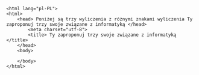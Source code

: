 <!DOCTYPE html>
    <html lang="pl-PL">
    <html>
        <head> Poniżej są trzy wyliczenia z różnymi znakami wyliczenia Ty zaproponuj trzy swoje związane z informatyką </head>
            <meta charset="utf-8">
            <title> Ty zaproponuj trzy swoje związane z informatyką  </title>
        </head>
        <body>
    
        </body>
    </html>

